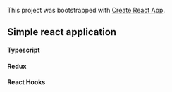 This project was bootstrapped with [Create React App](https://github.com/facebook/create-react-app).

## Simple react application

#### Typescript
#### Redux
#### React Hooks

